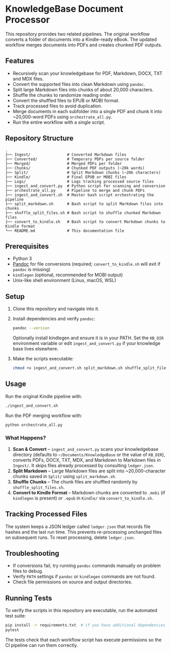 # KnowledgeBase Document Processor

This repository provides two related pipelines. The original workflow converts a folder of documents into a Kindle-ready eBook. The updated workflow merges documents into PDFs and creates chunked PDF outputs.

## Features

- Recursively scan your knowledgebase for PDF, Markdown, DOCX, TXT and MDX files.
- Convert the supported files into clean Markdown using `pandoc`.
- Split large Markdown files into chunks of about 20,000 characters.
- Shuffle the chunks to randomize reading order.
- Convert the shuffled files to EPUB or MOBI format.
- Track processed files to avoid duplication.
- Merge documents in each subfolder into a single PDF and chunk it into ~20,000-word PDFs using `orchestrate_all.py`.
- Run the entire workflow with a single script.

## Repository Structure

```text
.
├── Ingest/                # Converted Markdown files
├── Converted/             # Temporary PDFs per source folder
├── Merged/                # Merged PDFs per folder
├── Chunks/                # Chunked PDF outputs (~20k words)
├── Split/                 # Split Markdown chunks (~20k characters)
├── Kindle/                # Final EPUB or MOBI files
├── Logs/                  # Logs tracking processed source files
├── ingest_and_convert.py  # Python script for scanning and conversion
├── orchestrate_all.py     # Pipeline to merge and chunk PDFs
├── ingest_and_convert.sh  # Master bash script orchestrating the pipeline
├── split_markdown.sh      # Bash script to split Markdown files into chunks
├── shuffle_split_files.sh # Bash script to shuffle chunked Markdown files
├── convert_to_kindle.sh   # Bash script to convert Markdown chunks to Kindle format
└── README.md              # This documentation file
```

## Prerequisites

- Python 3
- [Pandoc](https://pandoc.org/installing.html) for file conversions (required; `convert_to_kindle.sh` will exit if `pandoc` is missing)
- `kindlegen` (optional, recommended for MOBI output)
- Unix-like shell environment (Linux, macOS, WSL)

## Setup

1. Clone this repository and navigate into it.
2. Install dependencies and verify `pandoc`:

   ```bash
   pandoc --version
   ```

   Optionally install kindlegen and ensure it is in your PATH. Set the `KB_DIR` environment variable or edit `ingest_and_convert.py` if your knowledge base lives elsewhere.

3. Make the scripts executable:

   ```bash
   chmod +x ingest_and_convert.sh split_markdown.sh shuffle_split_files.sh convert_to_kindle.sh
   ```

## Usage

Run the original Kindle pipeline with:
```bash
./ingest_and_convert.sh
```

Run the PDF merging workflow with:
```bash
python orchestrate_all.py
```

### What Happens?

1. **Scan & Convert** – `ingest_and_convert.py` scans your knowledgebase directory (defaults to `~/Documents/KnowledgeBase` or the value of `KB_DIR`), converts PDFs, DOCX, TXT, MDX, and Markdown to Markdown files in `Ingest/`. It skips files already processed by consulting `ledger.json`.
2. **Split Markdown** – Large Markdown files are split into ~20,000-character chunks saved in `Split/` using `split_markdown.sh`.
3. **Shuffle Chunks** – The chunk files are shuffled randomly by `shuffle_split_files.sh`.
4. **Convert to Kindle Format** – Markdown chunks are converted to `.mobi` (if `kindlegen` is present) or `.epub` in `Kindle/` via `convert_to_kindle.sh`.

## Tracking Processed Files

The system keeps a JSON ledger called `ledger.json` that records file hashes and the last run time. This prevents re-processing unchanged files on subsequent runs. To reset processing, delete `ledger.json`.

## Troubleshooting

- If conversions fail, try running `pandoc` commands manually on problem files to debug.
- Verify `PATH` settings if `pandoc` or `kindlegen` commands are not found.
- Check file permissions on source and output directories.

## Running Tests

To verify the scripts in this repository are executable, run the automated test suite:

```bash
pip install -r requirements.txt  # if you have additional dependencies
pytest
```

The tests check that each workflow script has execute permissions so the CI pipeline can run them correctly.

